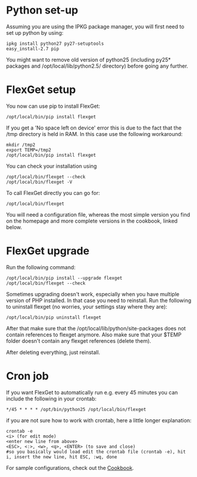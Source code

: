 # Python set-up
Assuming you are using the IPKG package manager, you will first need to set up python by using:
```
ipkg install python27 py27-setuptools
easy_install-2.7 pip
```

You might want to remove old version of python25 (including py25* packages and /opt/local/lib/python2.5/ directory) before going any further.

# FlexGet setup
You now can use pip to install FlexGet:

```
/opt/local/bin/pip install flexget
```

If you get a 'No space left on device' error this is due to the fact that the /tmp directory is held in RAM. In this case use the following workaround:

```
mkdir /tmp2
export TEMP=/tmp2
/opt/local/bin/pip install flexget
```

You can check your installation using

```
/opt/local/bin/flexget --check
/opt/local/bin/flexget -V
```

To call FlexGet directly you can go for:

```
/opt/local/bin/flexget
```

You will need a configuration file, whereas the most simple version you find on the homepage and more complete versions in the cookbook, linked below.

# FlexGet upgrade
Run the following command:
```
/opt/local/bin/pip install --upgrade flexget
/opt/local/bin/flexget --check
```

Sometimes upgrading doesn't work, especially when you have multiple version of PHP installed. In that case you need to reinstall. Run the following to uninstall flexget (no worries, your settings stay where they are):
```
/opt/local/bin/pip uninstall flexget
```

After that make sure that the /opt/local/lib/python<version>/site-packages does not contain references to flexget anymore. Also make sure that your $TEMP folder doesn't contain any flexget references (delete them).

After deleting everything, just reinstall.

# Cron job
If you want FlexGet to automatically run e.g. every 45 minutes you can include the following in your crontab:

```
*/45 * * * * /opt/bin/python25 /opt/local/bin/flexget
```

if you are not sure how to work with crontab, here a little longer explanation:

```
crontab -e
<i> (for edit mode)
<enter new line from above>
<ESC>, <:>, <w>, <q>, <ENTER> (to save and close)
#so you basically would load edit the crontab file (crontab -e), hit i, insert the new line, hit ESC, :wq, done
```

For sample configurations, check out the [Cookbook](/Cookbook).